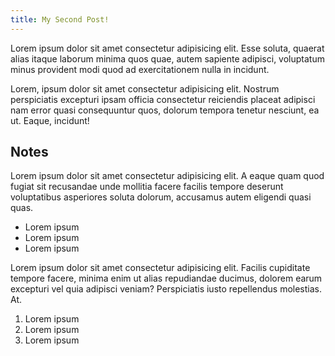 ```yaml
---
title: My Second Post!
---
```


Lorem ipsum dolor sit amet consectetur adipisicing elit. Esse soluta, quaerat alias itaque laborum minima quos quae, autem sapiente adipisci, voluptatum minus provident modi quod ad exercitationem nulla in incidunt.

Lorem, ipsum dolor sit amet consectetur adipisicing elit. Nostrum perspiciatis excepturi ipsam officia consectetur reiciendis placeat adipisci nam error quasi consequuntur quos, dolorum tempora tenetur nesciunt, ea ut. Eaque, incidunt!

## Notes

Lorem ipsum dolor sit amet consectetur adipisicing elit. A eaque quam quod fugiat sit recusandae unde mollitia facere facilis tempore deserunt voluptatibus asperiores soluta dolorum, accusamus autem eligendi quasi quas.

- Lorem ipsum
- Lorem ipsum
- Lorem ipsum

Lorem ipsum dolor sit amet consectetur adipisicing elit. Facilis cupiditate tempore facere, minima enim ut alias repudiandae ducimus, dolorem earum excepturi vel quia adipisci veniam? Perspiciatis iusto repellendus molestias. At.

1. Lorem ipsum
2. Lorem ipsum
3. Lorem ipsum
